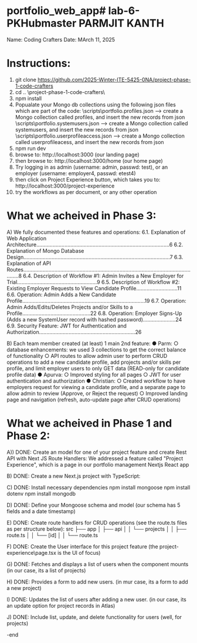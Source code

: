 # portfolio_web_app# lab-6-PKHubmaster PARMJIT KANTH

Name: Coding Crafters
Date: MArch 11, 2025

Instructions:
==========================================================================================================
1) git clone https://github.com/2025-Winter-ITE-5425-0NA/project-phase-1-code-crafters
2) cd .. \project-phase-1-code-crafters\
3) npm install
4) Popualate your Mongo db collections using the following json files which are part of the code:
\scripts\portfolio.profiles.json --> create a Mongo collection called profiles, and insert the new records from json
\scripts\portfolio.systemusers.json --> create a Mongo collection called systemusers, and insert the new records from json
\scripts\portfolio.userprofileaccess.json --> create a Mongo collection called userprofileacess, and insert the new records from json
5) npm run dev
6) browse to:  http://localhost:3000 (our landing page)
7) then browse to: http://localhost:3000/home (our home page)
8) Try logging in as admin (username: admin, passwd: test), or an employer (username: employer4, passwd: etest4)
9) then click on Project Experience button, which takes you to: http://localhost:3000/project-experience
10) try the workflows as per document, or any other operation

What we acheived in Phase 3:
=============================

A) We fully documented these features and operations:
6.1. Explanation of Web Application Architecture..........................................................................................6
6.2. Explanation of Mongo Database Design...................................................................................................7
6.3. Explanation of API Routes.........................................................................................................................8
6.4. Description of Workflow #1: Admin Invites a New Employer for Trial......................................................9
6.5. Description of Workflow #2: Existing Employer Requests to View Candidate Profile............................11
6.6. Operation: Admin Adds a New Candidate Profile...................................................................................19
6.7. Operation: Admin Adds/Edits/Deletes Projects and/or Skills to a Profile..............................................22
6.8. Operation: Employer Signs-Up (Adds a new SystemUser record with hashed password)......................24
6.9. Security Feature: JWT for Authentication and Authorization.................................................................26

B) Each team member created (at least) 1 main 2nd feature:
● Parm:
○ database enhancements: we used 3 collections to get the correct balance of functionality
○ API routes to allow admin user to perform CRUD operations to add a new candidate profile, add projects and/or skills per profile, and limit employer users to only GET data (READ-only for candidate profile data)
● Apurva:
○ Improved styling for all pages
○ JWT for user authentication and authorization
● Christian:
○ Created workflow to have employers request for viewing a candidate profile, and a separate page to allow admin to review (Approve, or Reject the request)
○ Improved landing page and navigation (refresh, auto-update page after CRUD operations)

What we acheived in Phase 1 and Phase 2:
=============================
A)) DONE: Create an model for one of your project feature and create Rest API with Next JS Route Handlers:
    We addressed a feature called "Project Experience", which is a page in our portfolio management Nextjs React app

B) DONE: Create a new Next.js project with TypeScript:

C) DONE: Install necessary dependencies
    npm install mongoose
    npm install dotenv
    npm install mongodb

D) DONE: Define your Mongoose schema and model (our schema has 5 fields and a date timestamp)

E) DONE: Create route handlers for CRUD operations (see the route.ts files as per structure below):
    src
    ├── app
    │   ├── api
    │   │   └── projects
    │   │       ├── route.ts
    │   │       └── [id]
    │   │           └── route.ts

F) DONE: Create the User interface for this project feature (the project-experience\page.tsx is the UI of focus)

G) DONE: Fetches and displays a list of users when the component mounts (in our case, its a list of projects)

H) DONE: Provides a form to add new users. (in mur case, its a form to add a new project)

I) DONE: Updates the list of users after adding a new user. (in our case, its an update option for project records in Atlas)

J) DONE: Include list, update, and delete functionality for users (well, for projects)

-end
